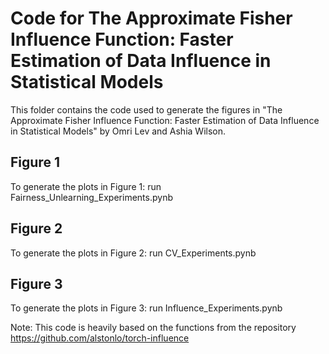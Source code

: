 # Code for The Approximate Fisher Influence Function: Faster Estimation of Data Influence in Statistical Models

This folder contains the code used to generate the figures in "The Approximate Fisher Influence Function: Faster Estimation of Data Influence in Statistical Models" by Omri Lev and Ashia Wilson.

## Figure 1

To generate the plots in Figure 1: run Fairness_Unlearning_Experiments.pynb


## Figure 2

To generate the plots in Figure 2: run CV_Experiments.pynb

## Figure 3

To generate the plots in Figure 3: run Influence_Experiments.pynb


Note: This code is heavily based on the functions from the repository https://github.com/alstonlo/torch-influence
